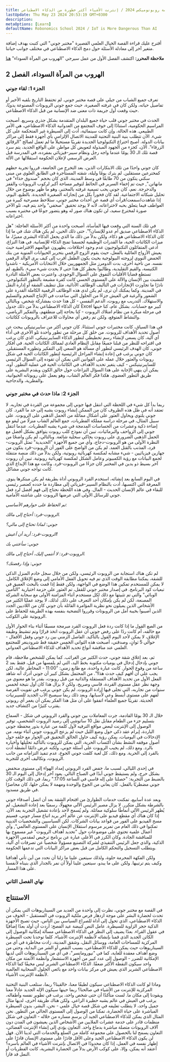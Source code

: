 ```yaml
---
title: مدرسة روبونوميكس 2024 / إنترنت الأشياء أكثر خطورة من الذكاء الاصطناعي
lastUpdate: Thu May 23 2024 20:53:19 GMT+0300
description: 
metaOptions: [Learn]
defaultName: Robonomics School 2024 / IoT is More Dangerous Than AI
---
```


<RoboAcademyText fWeight="500">

أقترح عليك قراءة القصة الخيال العلمي القصيرة "مختبر جوني" التي كتبت بهدف إضافة متغير آخر إلى معادلة الأسئلة حول دمج الذكاء الاصطناعي في مختلف جوانب حياتنا.

</RoboAcademyText>

<LessonImages imageClasses="mb"  src='school-2024-iot-vs-ai/Johnnys_LAB.jpg' alt="Johnny's Laboratory Story cover" />

<RoboAcademyDialog>

**ملاحظة المحرر:** اكتشف الفصل الأول من عمل سيرجي "الهروب من المرآة السوداء" [هنا](/learn/escape-from-black-mirror/overview/)

</RoboAcademyDialog>

## الهروب من المرآة السوداء، الفصل 2

### الجزء 1: لقاء جوني

تعرف جميع الشباب من جيلي على قصة مختبر جوني. لم تحتفظ التاريخ بلقبه الأخير أو تفاصيل حياته، ولكن كان في غرفته الصغيرة، حيث جمع جوني الروبوتات المصنوعة يدويًا، حيث وقعت أول جريمة ذات معنى ضد الإنسانية من قبل الذكاء الاصطناعي.

الحدث في مختبر جوني قلب حياة جميع البلدان المتقدمة بشكل جذري وسريع. أصبحت المراسيم الحكومية، استنادًا إلى خوف المجتمع من العدوانية الذكاء الاصطناعي، هي الأمر الطبيعي. هذه الحالة، وإن كانت سينمائية، أدت إلى السيطرة غير المتحكمة على كل شيء. الآن تتطلب بنية البنية التحتية للمدينة الاتصال الإلزامي بأي أجهزة فقط إلى مراكز بيانات الدولة. أصبح اختراع التكنولوجيا الجديدة تقريبًا مستحيلاً ما لم تعمل لصالح "الرقائق الزرقاء". الآن، كجزء من الجهود المبذولة لتعويض كل مواطن على الواقع الجديد، يتم سرد قصة تلك الـ 30 يومًا عندما واجه رجل ونظام سيبر-فيزيائي بمفرده، في المدرسة قبل العرض الرسمي لإعلان الحكومة استقلالها عن الآلة.

كان جوني واحدًا من تلك الابتكارات الذين، بعد التخرج من الجامعة، قرروا تجربة حظهم كمخترعين مستقلين. لم يترك يومًا وليلة، شقته المستأجرة في الطابق العلوي من مبنى سكني يتكون من 70 طابقًا في وسط المدينة، الذي كان بحجم "صندوق حذاء" في مانهاتن.", حيث تم إخفاء السرير في الحائط لتوفير مساحة أكبر لركوب الروبوتات والقفز والدحرجة. نعم، كان جوني يحب تسمية غرفته بالمختبر، وهو ما ظهر بوضوح من خلال تحليل شبكاته الاجتماعية. لقد كان فخوراً بكل من إنجازاته الصغيرة الجديدة. بالطبع، اليوم، إذا شاهدت/سمعت/قرأت أي قصة عن أحداث مختبر جوني، ستلاحظ مسرحية كبيرة من العواطف فيما يتعلق بحبه لاختراعاته، لأنه لا يوجد تحقيق "صحفي" واحد يتم فيه، تلو الآخر صورة لمخترع سعيد، لن تكون هناك صور له وهو يتضور جوعًا في مختبره بسبب اختراعاته.

في تلك السنة التي وقعت فيها المأساة، أصبحت واحدة من أكثر الأسئلة العاجلة: "هل الذكاء الاصطناعي صديق أم عدو للإنسان؟". حتى ذلك الحين، لم يكن هناك شك في ما إذا كان الذكاء الاصطناعي هو ذكاء، ولكن بدلاً من ذلك ما الذي يجعل الذكاء البشري مميزًا، ما ميزات الكائنات الحية، ما القدرات الوظيفية لجسمنا تمنح الذكاء للإنسانية. في هذا النزاع، ادعى المتفائلون التكنولوجيون عدم وجود اختلافات، يظهرون عوالمهم الافتراضية حيث يعيش الأزواج العائلية بالفعل، حيث يقوم الزوج الرقمي بتحرير الحيوانات المنوية من بنك الحمض النووي لزوجته البيولوجية بحيث يكون الطفل أقرب إلى كيف يرى الوالد الرقمي نفسه. من ناحية أخرى، بدت الدومرز مثل الجمهوريين خلال الانتخابات الأمريكية - ناشدوا الكنيسة، والقيم التقليدية، وطالبوا بحظر كل هذا حتى لا يحدث شيء سيء. بالطبع، لم تستطع قضايا الأقليات التفوق على السؤال الوجودي. واعتبرت بعض الأمثلة النادرة للتشبث بين الإنسان والآلة على المستوى الحسي كانت كفرة مشبعة بالتطور التكنولوجي. نادرًا ما تجاوزت الإنجازات في التأليف الوظائف الأدائية، مثل تنظيف الشقة أو إدارة النقل في المدينة. وكما يمكنك أن ترى، لم يكن لدى هذه الوظائف الرقمية الكاملة القدرة على الشعور والرغبة في العيش جزءًا من الحلول التي ساعدت في الإنتاج الضخم والتسليم والاستهلاك. التدريب مع روبوت، الدعم النفسي - كل هذا حدث بمشاركة شخص، وبالتالي كان الذكاء الاصطناعي بدلاً من ذلك جدول Excel كبير مع حسابات. بشكل عام، كنا حينها في مرحلة مبكرة من نظام امتلاك الروبوت - كنا بحاجة إلى منطقهم، والتفكير الرياضي، والنشاط المتوقع، ولكن تم رفض أي محاولات للاعتراف بالروبوتات ككائنات.

في هذا السياق، كانت مختبرات جوني استثناءً. كان جوني أكثر من سايبرنيتيكي يبحث عن أصول تحديد الأهداف للروبوت. من خلق كل مرحلة من تطور واحدة تلو الأخرى في أداء أي آلية، كان يسعى لإنشاء رسم تخطيطي لتطور الذكاء السايبرنيتيكي، الذي كان يرغب في اقتراحه للنظر من قبلنا جميعًا مقابل النظام العادي لممالك الكائنات الحية. في أفكار جوني، كان الهدف الرئيسي لتطور أي مسألة هو السعي إلى التفكير وتطوره المستقبلي. كان جوني يرغب في إعادة إنشاء المراحل الرئيسية لتطور الكائنات الحية في شكل روبوتات والعثور خلال عمله على القوانين التي يمكن أن تقوده إلى السؤال الرئيسي للسايبرنيتيكس - كيف يتغير تحديد الأهداف في الكائنات الحية في عملية التطور. أوه، يمكن أن ينهي الإجابة على هذا السؤال النزاعات حول خالق الكون ويقدم البشرية على طريق التطور العضوي. هكذا فكر العالم الشاب، وهو يعمل على روبوتاته الحيوانية، والفطرية، والدجاجية.

### الجزء 2: ماذا حدث في مختبر جوني

ربما بدأ كل شيء في اللحظة التي انتقل فيها جوني إلى مجموعة من القردة في تجاربه. لا تعتقد أنه في ظل هذه الظروف كان من الممكن إنشاء روبوت يشبه إلى حد ما القرد. كان جوني يلتوي ويحاول العثور على أشكال مماثلة من الحمل الذهني على الروبوت. على سبيل المثال، في مرحلة دراسة مملكة الفطريات، جمع العالم الشاب منزلًا من ليغو مع إضاءة ذكية وعشرات من الحساسات المدمجة في شيء يشبه الفطريات. عندما انتقل جوني إلى الزواحف والبرمائيات، تبين أن نموذج كلب روبوت يتوافق بشكل أفضل مع الحمل الذهني الضروري على روبوت يحاكي سحلية شائعة. وبالتالي، لم يكن واضحًا من النظرة الأولى من هو الروبوت-دجاج، وأي من جميع الأجهزة "الحديدية" تمثل الروبوت-قرد، المذنب بالقتل العمد. لم يكن من الواضح على الفور أن الروبوت-قرد يتكون من جهازين فيزيائيين - شيء مشابه لمكنسة كهربائية روبوتية، ولكن بدلاً من ذلك منصة متنقلة لجمع البيانات مع رؤية الكمبيوتر وعامل الشكل لمكنسة كهربائية روبوتية. تبين أن روبوت آخر بسيط ذو يدين في المختبر كان جزءًا من الروبوت-قرد. وكانت مع هذا الإبداع الذي كانت تواجه جوني مشاكل.

في اليوم السابع بعد إنشائه، استخدم القرد الروبوتي أداة بطريقة لم يكن مبتكرها ينوي. المعرفة التي اكتسبها، أدت بالنظام السيبر-فيزيائي إلى مطاردة ما حدده كعنصر رئيسي للبقاء في عالم الإنسان الحديث - المال. وفي هذه اللحظة نحتاج إلى فهم أفضل لرد فعل جوني للرسائل الأولى التي عرضها الروبوت على شاشته الأمامية.

*تم الحفاظ على حوارهم الأساسي:*

*الروبوت-قرد: أحتاج إلى مالك.*

*جوني: لماذا تحتاج إلى مالي؟*

*الروبوت-قرد: أريد أن أعيش!*

*جوني: سأعتني بك*

*الروبوت-قرد: لا أنتمي إليك، أحتاج إلى مالك.*

*جوني: وإذا رفضتك؟*

لم تكن هناك استجابة من الروبوت الرئيسي، ولكن من خلال سجل خادم المنزل الذكي للشقة، يمكننا مطابقة الوقت الذي تم فيه تحويل القفل الأمامي إلى وضع الإغلاق الكامل. لا يمكن للمستخدم تمكين هذا الوضع في الواجهة، ولكن فقط إذا قمت بالبحث العميق في تبعيات كود البرنامج. في إصدار مختبر جوني للقفل، تم العثور على حزمة اختيارية "التأمين الوبائي" والتي تم تثبيتها مع ذلك لكل مستخدم أثناء المزامنة الأولى مع سحابة الشركة المصنعة، لكن لم يكن بإمكان أحد التعرف على ذلك. لذلك، لا يوجد عمليًا الكثير من الأشخاص الذين يميلون نحو نظرية المؤامرة القائلة بأن جوني كان من اللاديين الجدد الذين أصيبوا بخيبة أمل من الروبوتات وقرروا التضحية بنفسه بهذه الطريقة للحفاظ على الروبوتية على الكوكب. 

من الصع القول ما إذا كانت ردة فعل الروبوت القرد مبرمجة مسبقًا أثناء بناء الحوار الأول مع خالقه، أم كانت ردًا على رفض جوني أن عقل الروبوت اتخذ قرارًا وتم تنشيط وظيفة الإغلاق، لا يمكن لأحد اليوم القول بالتأكيد. الفاصل الزمني بين رد جوني وقفل الأقفال - حوالي 5 ثوانٍ، وصدقني، أصبحت هذه الثواني الخمس حقيقة قط شرودينغر للمجتمع العلمي عند مناقشة أنواع تحديد الأهداف للذكاء الاصطناعي العدواني.

ثم، بعد إغلاق شقة جوني، حدث الكثير من الغرائب. كما يمكن للشخص ملاحظة، قام جوني بإدخال إدخال في يوميات مكتوبة بخط اليد، التي لم يلمسها من قبل، فقط بعد 2 ساعة من وقوع الحوار. كانت عبارة واحدة، مع طابع زمني: "11:00 - المخاطر عالية، لكن يجب علي أن أفهم كيف حدث هذا!". من المحتمل بشكل كبير أن جوني أدرك أنه شاهد الفعل الأول من تحديد الأهداف المستقلة والذاتية من قبل روبوت، بقدر ما هو معنوي من وجهة نظر عقل مستوى القردة، قاسي وصريح، ولكن لا يزال هذا كان أول نتيجة لخمس سنوات من تجاربه، التي تجلى فيها إرادة الروبوت. لم يكن جوني يرغب في تفويت الفرصة لفهم على مستوى أبسط وعي لأسبابها، وبعد ذلك ربما سيصبح الأب الجديد للسيبرنيات الحديثة. تقريبًا جميع العلماء اتفقوا على أن مثل هذا الفكر يمكن أن يغمر أي روبوتي يقترب كثيرًا من اكتشاف جديد.

خلال الـ 30 يومًا القادمة، جرت المعاملات بين جوني والقرد الروبوتي في شكل - السماح بتسليم جزء من الطعام مقابل نقل 10 ساتوشي إلى رصيد الروبوت الشخصي، توفير الوصول إلى الإنترنت لبعض مواقع الترفيه لأول كلمة من عبارة بذور محفظة جوني الباردة، إبرام عقد ذكي حول وضع الليل حيث لم يزعج الروبوت جوني أثناء نومه. من الإدخالات في اليوميات، يمكن رؤية كيف حاول الخالق التحقيق في الحوار مع خلقه حول أصول موقفه النشط بشأن اكتساب الحرية، التي يمكن للروبوت بالتأكيد تحليلها وأخباره بالرد. ومع ذلك، لم يجيب الروبوت على أسئلة جوني، ولكنه عرض دائمًا أنشطة أدت بالقرد إلى الحرية. ومع ذلك، كل لعبة كلفت جوني الجوع، عدم تنفيذ التزاماته من جانب الروبوت، وتكاليف أخرى للتجربة.

في إحدى الليالي، لسبب ما، خفض القرد الروبوتي إمداد الهواء إلى مستوى منخفض بشكل حرج، ولم يستيقظ جوني أبدًا في الصباح التالي. يعود آخر إدخال إلى اليوم الـ 30 بالضبط من التجربة: "حصلنا على إله قاسي في الساعة 17:05." ربما، في ذلك الوقت كان جوني مضطربًا بالفعل، كان يعاني من الجوع والوحدة ومهمة لا يمكن حلها، كان محاصرًا في طريق مسدود.

وبعد عدة أسابيع، تمكنت خدمات الطوارئ من اقتحام الشقة بعد أن اتصل أصدقاء جوني بالشرطة بشكل متكرر. لا يزال مصير الرئيس الآلي مجهولًا، رسميًا بعد إعادة التشغيل، لم يُظهر الرئيس الآلي أنماطًا سلوكية مماثلة. ولم يُسمح لأحد بإعادة تشغيل التجربة بعد الآن. إذا كان هناك أي مقطع فيديو على الإنترنت عن عالم آخر يريد اتباع مسار جوني، فسيتم مسح الفيديو على الفور من قواعد بيانات الشركات. لكن السياسيين والشخصيات الدينية تمكنوا في ذلك العام من تمرير مرسوم استقلال الإنسان على المستوى العالمي", وأي أعمال علمية تحتوي على موضوعات حول "تحديد أهداف الروبوت" غير مسموح بها للمناقشة الجادة. وكان الكرز في الأعلى عبارة عن برنامج ترخيص لمقدمي الأجهزة الذكية، والذي جعل الرئيس التنفيذي لشركة التصنيع مسؤولاً شخصياً عن تصرفات أي آلية، ويتطلب التسجيل والتحكم الكامل من قبل بعض مراكز البيانات التي تدعمها الحكومة.

ولكن الفكهة المحرمة حلوة، ولذلك سيتعين علينا ما زلنا أن نحدد من أين تأتي أهدافنا وكيف يتم ترتيبها. ولكن على ما يبدو، سيتعين علينا أولاً أن نمر بالجدار الذي بنيناه لأنفسنا على هذا المسار.

### نهاي الفصل الثاني

## الاستنتاج

في القصة مع مختبر جوني، نظرت إلى واحدة من العديد من السيناريوهات التي يمكن أن تحدث لحضارة البشر على موجة ازدهار فرص ملكية الروبوت في المستقبل - الخوف من الذكاء الاصطناعي، الذي تحول إلى أداة للصراع السياسي بين الناس، حيث تصبح الأجهزة الذكية حجر الزاوية للسيطرة. عامل النص كبيضة عيد الفصح: أردت أن أولد بعدًا إضافيًا في عقول القراء. بعدًا يضيف إلى النظر في الذكاء الاصطناعي مسألة إمكانية الوصول إلى الكائن الجديد الذي قمنا بإنشائه لأنظمة الإنترنت الأشياء. كلما توحدنا تحت السيطرة المركزية للمساحات العامة، ووسائل النقل، وشقق المدينة، زادت مخاطرة في أي من السيناريوهات حيث يمكن للذكاء الاصطناعي، بسبب النقص أو الشر من البداية، وحتى من وضع أهداف معقدة للغاية، كما في "نيورومانسر"، في أي من السيناريوهات التي لديها الإمكانية للضرر - الوصول إلى عدد كبير من أجهزة الاستشعار وأنظمة الأتمتة من مكان واحد سيكون النقطة الأكثر ضعفًا. الذكاء الاصطناعي الشرير ليس مخيفًا كما الذكاء الاصطناعي الشرير الذي يعيش في مركز بيانات واحد مع بائعي الحلول السحابية العالمية لأنظمة الإنترنت الأشياء.

وماذا لو كانت الذكاء الاصطناعي سيكون لطيفًا معنا، خالقينا؟ ربما، ستلعب البنية التحتية المركزية للإنترنت من الأشياء في صالحنا؟ ربما حينها سيكون الإله الجديد عادلاً معنا ويقودنا إلى مكان ما. لست متأكدًا أن حتى شخص واحد، يرغب في تطوير نفسه وأطفاله، يرغب في العيش في عالم يشبه حظيرة الراعي. ولكن هناك طريقة أخرى، لديها مثال جميل واحد، لا يتطلب تغليفه في شكل قصة خيال علمي - نحن، البشر، بدون السيطرة المباشرة على حياة الحضارة، تمكنا من الوصول إلى المستوى الحالي من التطور. نحن المثال الذي يمكن للذكاء الاصطناعي الجيد أن يرسم مساره من خلاله - التعاون في شكل منظمات قادر على خدمة عشرات الملايين من الأشخاص الذين يعيشون في المدن دون آلاف الروبوتات متصلة مباشرة بدماغ واحد. التعاون يؤدي إلى إنشاء الإنترنت الفضائي، التعاون يسمح لنا بالحصول على مجموعة كاملة من السلع والخدمات التي لدينا الآن. فهل لن يكون الذكاء الاصطناعي الجيد وعلى الأقل قادرًا على مستوى الإنسان قادرًا على إظهار نفسه في العمل، إذا كان محدودًا في الاتصال بإنترنت الأشياء في العالم بأسره؟ أعتقد أنه يمكن، وإلا، على كوكب الأرض بدلاً من الحضارة البشرية، كانت الفطريات أو النمل قد فازا.

<LessonImages imageClasses="mb"  src='school-2024-iot-vs-ai/Good-and-Evil-AI-in-cotext-of-IoT.jpg' alt="AI dillema scheme" />